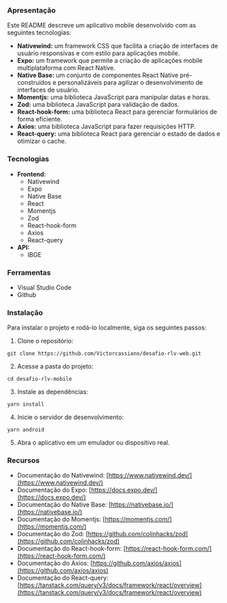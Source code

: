 
### Apresentação

Este README descreve um aplicativo mobile desenvolvido com as seguintes tecnologias:

-   **Nativewind:**  um framework CSS que facilita a criação de interfaces de usuário responsivas e com estilo para aplicações mobile.
-   **Expo:**  um framework que permite a criação de aplicações mobile multiplataforma com React Native.
-   **Native Base:**  um conjunto de componentes React Native pré-construídos e personalizáveis para agilizar o desenvolvimento de interfaces de usuário.
-   **Momentjs:**  uma biblioteca JavaScript para manipular datas e horas.
-   **Zod:**  uma biblioteca JavaScript para validação de dados.
-   **React-hook-form:**  uma biblioteca React para gerenciar formulários de forma eficiente.
-   **Axios:**  uma biblioteca JavaScript para fazer requisições HTTP.
-   **React-query:**  uma biblioteca React para gerenciar o estado de dados e otimizar o cache.

### Tecnologias

-   **Frontend:**
    -   Nativewind
    -   Expo
    -   Native Base
    -   React
    -   Momentjs
    -   Zod
    -   React-hook-form
    -   Axios
    -   React-query
-   **API:**
    -   IBGE

### Ferramentas

-   Visual Studio Code
-   Github

### Instalação

Para instalar o projeto e rodá-lo localmente, siga os seguintes passos:

1.  Clone o repositório:

```
git clone https://github.com/Victorcassiano/desafio-rlv-web.git

```

2.  Acesse a pasta do projeto:

```
cd desafio-rlv-mobile

```

3.  Instale as dependências:

```
yarn install

```

4.  Inicie o servidor de desenvolvimento:

```
yarn android

```

5.  Abra o aplicativo em um emulador ou dispositivo real.

### Recursos

-   Documentação do Nativewind: [https://www.nativewind.dev/](https://www.nativewind.dev/)
-   Documentação do Expo:  [https://docs.expo.dev/](https://docs.expo.dev/)
-   Documentação do Native Base:  [https://nativebase.io/](https://nativebase.io/)
-   Documentação do Momentjs:  [https://momentjs.com/](https://momentjs.com/)
-   Documentação do Zod:  [https://github.com/colinhacks/zod](https://github.com/colinhacks/zod)
-   Documentação do React-hook-form:  [https://react-hook-form.com/](https://react-hook-form.com/)
-   Documentação do Axios:  [https://github.com/axios/axios](https://github.com/axios/axios)
-   Documentação do React-query: [https://tanstack.com/query/v3/docs/framework/react/overview](https://tanstack.com/query/v3/docs/framework/react/overview)
